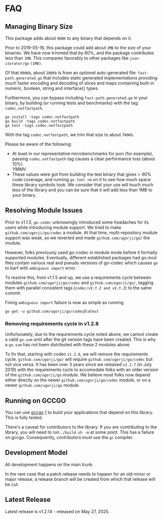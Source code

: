 # FAQ

## Managing Binary Size

This package adds about `900K` to any binary that depends on it.

Prior to 2019-05-16, this package could add about `2MB` to the size of
your binaries.  We have now trimmed that by 60%, and the package
contributes less than `1MB`.  This compares favorably to other packages like
`json-iterator/go` `(1MB)`.

Of that `900Kb`, about `200Kb` is from an *optional* auto-generated file: 
`fast-path.generated.go` that includes static generated implementations 
providing much faster encoding and decoding of slices and maps
containing built-in numeric, boolean, string and interface{} types.

Furthermore, you can bypass including `fast-path.generated.go` in your binary,
by building (or running tests and benchmarks) with the tag: `codec.notfastpath`.

    go install -tags codec.notfastpath
    go build -tags codec.notfastpath
    go test -tags codec.notfastpath

With the tag `codec.notfastpath`, we trim that size to about `700Kb`.

Please be aware of the following:

- At least in our representative microbenchmarks for json (for example),
  passing `codec.notfastpath` tag causes a clear performance loss (about 10%).  
  *YMMV*.
- These values were got from building the test binary that gives > 90% code coverage,
  and running `go tool nm` on it to see how much space these library symbols took.
  We consider that your use will touch much less of the library and you can be sure 
  that it will add less than 1MB to your binary.

## Resolving Module Issues

Prior to v1.1.5, `go-codec` unknowingly introduced some headaches for its
users while introducing module support. We tried to make
`github.com/ugorji/go/codec` a module. At that time, multi-repository
module support was weak, so we reverted and made `github.com/ugorji/go/`
the module.

However, folks previously used go-codec in module mode
before it formally supported modules. Eventually, different established packages
had go.mod files contain various real and pseudo versions of go-codec
which causes `go` to barf with `ambiguous import` error.

To resolve this, from v1.1.5 and up, we use a requirements cycle between
modules `github.com/ugorji/go/codec` and `github.com/ugorji/go/`,
tagging them with parallel consistent tags (`codec/vX.Y.Z and vX.Y.Z`)
to the same commit.

Fixing `ambiguous import` failure is now as simple as running

```
go get -u github.com/ugorji/go/codec@latest
```

### Removing requirements cycle in v1.2.8

Unfortunately, due to the requirements cycle noted above, we cannot create a
valid `go.sum` until after the git version tags have been created. This is why
a `go.sum` has not been distributed with these 2 modules above.

To fix that, starting with codec `v1.2.8`, we will remove the requirements cycle.
`github.com/ugorji/go/` will require `github.com/ugorji/go/codec`
but not vice versa. It has been over 3 years since we released `v1.1.7` (in July 2019)
with the requirements cycle to accomodate folks with an older version of
the `github.com/ugorji/go` module. We believe most folks now depend
either directly on the newer `github.com/ugorji/go/codec` module, or
on a newer `github.com/ugorji/go` module.

## Running on GCCGO

You can use [gccgo](https://gcc.gnu.org/onlinedocs/gccgo/) [1](https://golang.org/doc/install/gccgo)
to build your applications that depend on this library.
This is fully tested.

There's a caveat for contributors to the library. 
If you are contributing to the library, you will need to run `./build.sh -m` at some point.
This has a failure on gccgo. Consequently, contributors must use the `gc` compiler.

## Development Model

All development happens on the main trunk.

In the rare case that a patch release needs to happen for an old minor or major release,
a release branch will be created from which that release will be cut.

## Latest Release
Latest release is v1.2.14 - released on May 27, 2025.
